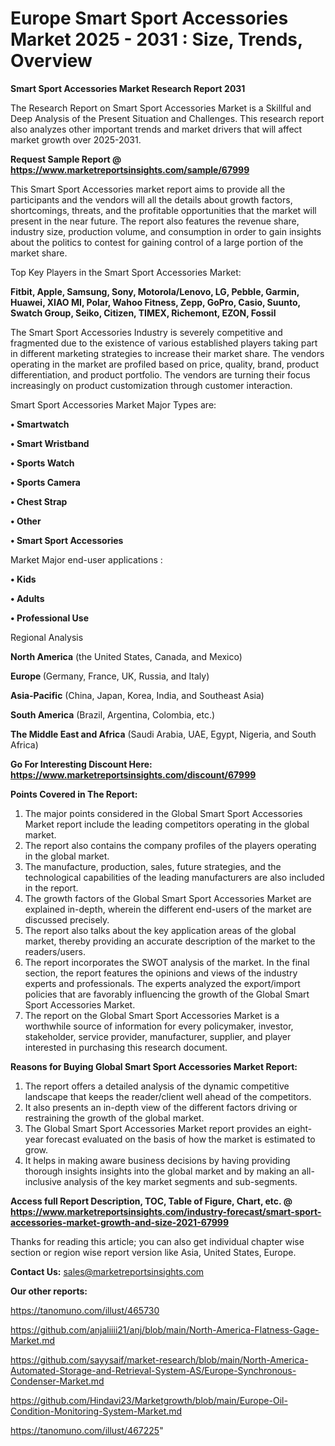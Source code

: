 # Europe Smart Sport Accessories Market 2025 - 2031 : Size, Trends, Overview

<strong>Smart Sport Accessories Market Research Report 2031</strong>

The Research Report on Smart Sport Accessories Market is a Skillful and Deep Analysis of the Present Situation and Challenges. This research report also analyzes other important trends and market drivers that will affect market growth over 2025-2031.

<strong>Request Sample Report @ <a href=https://www.marketreportsinsights.com/sample/67999>https://www.marketreportsinsights.com/sample/67999</a></strong>

This Smart Sport Accessories market report aims to provide all the participants and the vendors will all the details about growth factors, shortcomings, threats, and the profitable opportunities that the market will present in the near future. The report also features the revenue share, industry size, production volume, and consumption in order to gain insights about the politics to contest for gaining control of a large portion of the market share.

Top Key Players in the Smart Sport Accessories Market:

<strong>Fitbit, Apple, Samsung, Sony, Motorola/Lenovo, LG, Pebble, Garmin, Huawei, XIAO MI, Polar, Wahoo Fitness, Zepp, GoPro, Casio, Suunto, Swatch Group, Seiko, Citizen, TIMEX, Richemont, EZON, Fossil</strong>

The Smart Sport Accessories Industry is severely competitive and fragmented due to the existence of various established players taking part in different marketing strategies to increase their market share. The vendors operating in the market are profiled based on price, quality, brand, product differentiation, and product portfolio. The vendors are turning their focus increasingly on product customization through customer interaction.

Smart Sport Accessories Market Major Types are:

<strong>• Smartwatch

• Smart Wristband

• Sports Watch

• Sports Camera

• Chest Strap

• Other

• Smart Sport Accessories</strong>

Market Major end-user applications :

<strong>• Kids

• Adults

• Professional Use</strong>

Regional Analysis

</u><strong><b>North America</b></strong> (the United States, Canada, and Mexico)

<strong><b>Europe </b></strong>(Germany, France, UK, Russia, and Italy)

<strong><b>Asia-Pacific</b></strong> (China, Japan, Korea, India, and Southeast Asia)

<strong><b>South America</b></strong> (Brazil, Argentina, Colombia, etc.)

<strong><b>The Middle East and Africa</b></strong> (Saudi Arabia, UAE, Egypt, Nigeria, and South Africa)

<strong>Go For Interesting Discount Here: <a href=https://www.marketreportsinsights.com/discount/67999>https://www.marketreportsinsights.com/discount/67999</a></strong>

<strong>Points Covered in The Report:</strong>
<ol>
  <li>The major points considered in the Global Smart Sport Accessories Market report include the leading competitors operating in the global market.</li>
  <li>The report also contains the company profiles of the players operating in the global market.</li>
  <li>The manufacture, production, sales, future strategies, and the technological capabilities of the leading manufacturers are also included in the report.</li>
  <li>The growth factors of the Global Smart Sport Accessories Market are explained in-depth, wherein the different end-users of the market are discussed precisely.</li>
  <li>The report also talks about the key application areas of the global market, thereby providing an accurate description of the market to the readers/users.</li>
  <li>The report incorporates the SWOT analysis of the market. In the final section, the report features the opinions and views of the industry experts and professionals. The experts analyzed the export/import policies that are favorably influencing the growth of the Global Smart Sport Accessories Market.</li>
  <li>The report on the Global Smart Sport Accessories Market is a worthwhile source of information for every policymaker, investor, stakeholder, service provider, manufacturer, supplier, and player interested in purchasing this research document.</li>
</ol>
<strong>Reasons for Buying Global Smart Sport Accessories Market Report:</strong>

<ol>
  <li>The report offers a detailed analysis of the dynamic competitive landscape that keeps the reader/client well ahead of the competitors.</li>
  <li>It also presents an in-depth view of the different factors driving or restraining the growth of the global market.</li>
  <li>The Global Smart Sport Accessories Market report provides an eight-year forecast evaluated on the basis of how the market is estimated to grow.</li>
  <li>It helps in making aware business decisions by having providing thorough insights insights into the global market and by making an all-inclusive analysis of the key market segments and sub-segments.</li>
</ol>
<strong>Access full Report Description, TOC, Table of Figure, Chart, etc. @ <a href=https://www.marketreportsinsights.com/industry-forecast/smart-sport-accessories-market-growth-and-size-2021-67999>https://www.marketreportsinsights.com/industry-forecast/smart-sport-accessories-market-growth-and-size-2021-67999</a></strong>


Thanks for reading this article; you can also get individual chapter wise section or region wise report version like Asia, United States, Europe.

<strong>Contact Us:</strong>
sales@marketreportsinsights.com

<strong>Our other reports:</strong>

<a href=https://tanomuno.com/illust/465730>https://tanomuno.com/illust/465730</a>

<a href=https://github.com/anjaliiii21/anj/blob/main/North-America-Flatness-Gage-Market.md>https://github.com/anjaliiii21/anj/blob/main/North-America-Flatness-Gage-Market.md</a>

<a href=https://github.com/sayysaif/market-research/blob/main/North-America-Automated-Storage-and-Retrieval-System-AS/Europe-Synchronous-Condenser-Market.md>https://github.com/sayysaif/market-research/blob/main/North-America-Automated-Storage-and-Retrieval-System-AS/Europe-Synchronous-Condenser-Market.md</a>

<a href=https://github.com/Hindavi23/Marketgrowth/blob/main/Europe-Oil-Condition-Monitoring-System-Market.md>https://github.com/Hindavi23/Marketgrowth/blob/main/Europe-Oil-Condition-Monitoring-System-Market.md</a>

<a href=https://tanomuno.com/illust/467225>https://tanomuno.com/illust/467225</a>"
